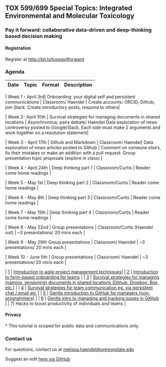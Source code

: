 ## TOX 599/699 Special Topics: Integrated Environmental and Molecular Toxicology
### Pay it forward: collaborative data-driven and deep-thinking based decision making

#### Registration

Register at http://bit.ly/toxpayitforward

### Agenda 

| Date| Topic | Format | Description | 
|:-------:|:-------------:|:------------------:|:------------------:|

| Week 1 - April 3rd| Onboarding: your digital self and persistent communications	| Classroom/ Haendel	| Create accounts: ORCID, Github, join Slack. Create introductory posts, respond to others|

| Week 2- April 10th |	Survival strategies for managing documents in shared locations	| Asynchronous, pairs debate/ Haendel	Data exploration of news controversy posted to Google/Slack. Each side must make 2 arguments and work together on a resolution statement|

| Week 3 - April 17th	| Github and Markdown	| Classroom/ Haendel| Data exploration of news articles posted to Github | Comment on someone else’s, fix their mistakes or make an addition with a pull request. Group presentation topic proposals (explore in class) |

| Week 4 - April 24th |	Deep thinking part 1	| Classroom/Curtis	| Reader come home readings |

| Week 5 - May 1st	| Deep thinking part 2	| Classroom/Curtis	| Reader come home readings |

| Week 6 - May 8th 	| Deep thinking part 3	| Classroom/Curtis	| Reader come home readings | 

| Week 7 - May 15th	| Deep thinking part 4	| Classroom/Curtis | Reader come home readings | 

| Week 8 - May 22nd	| Group presentations	| Classroom/Curtis (Haendel out) | 	~3 presentations/ 20 mins each |

| Week 9 - May 29th	Group presentations |	Classroom/ Haendel |	~3 presentations/ 20 mins each |

| Week 10 - June 5th | 	Group presentations	| Classroom/ Haendel | ~3 presentations/ 20 mins each | 

| [1](lessons/Lesson1.md)	| [Introduction to agile project management techniques](lessons/Lesson1.md)| 
	| [2](lessons/Lesson2.md)	| [Introduction to form-based onboarding for teams](lessons/Lesson2.md) | 
	| [3](lessons/Lesson3.md)	| [Survival strategies for managing (naming, versioning) documents in shared locations (Github, Dropbox, Box, etc.)](lessons/Lesson3.md) |
| [4](lessons/Lesson4.md) | [Survival strategies for team communication eg. via persistent chat / email etc](lessons/Lesson4.md) |
 | [5](lessons/Lesson5.md)	| [Gentle introduction to GitHub for managers (non-programmers)](lessons/Lesson5.md) |
	| [6](lessons/Lesson6.md)	| [Gentle intro to managing and tracking issues in GitHub](lessons/Lesson6.md) | 
 | 7| Hacks to boost productivity of individuals and teams | 

#### Privacy
\* This tutorial is scoped for public data and communications only. 

### Contact us
For questions, contact us at [melissa.haendel@oregonstate.edu](mailto:melissa.haendel@oregonstate.edu)

Suggest an edit [here via GitHub](https://github.com/tis-lab/tox-class/edit/master/docs/index.md)

